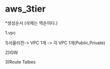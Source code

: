 # aws_3tier



*생성순서 (삭제는 역순이다.)


1.vpc

  1)서울리전-> VPC 1개 -> 각 VPC 1개(Public,Private) 
  
  2)IGW
  
  3)Route Talbes
    
